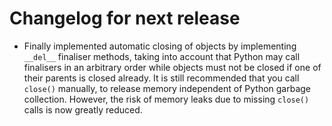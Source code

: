 <!-- SPDX-FileCopyrightText: 2022 geisserml <geisserml@gmail.com> -->
<!-- SPDX-License-Identifier: CC-BY-4.0 -->

<!-- List character: dash (-) -->

# Changelog for next release
- Finally implemented automatic closing of objects by implementing `__del__` finaliser methods, taking into account that Python may call finalisers in an arbitrary order while objects must not be closed if one of their parents is closed already. It is still recommended that you call `close()` manually, to release memory independent of Python garbage collection. However, the risk of memory leaks due to missing `close()` calls is now greatly reduced.
